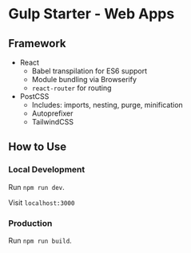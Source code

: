 # Gulp Starter - Web Apps

## Framework

* React
  * Babel transpilation for ES6 support
  * Module bundling via Browserify
  * `react-router` for routing
* PostCSS
  * Includes: imports, nesting, purge, minification
  * Autoprefixer
  * TailwindCSS

## How to Use

### Local Development

Run `npm run dev`.

Visit `localhost:3000`

### Production

Run `npm run build`.
